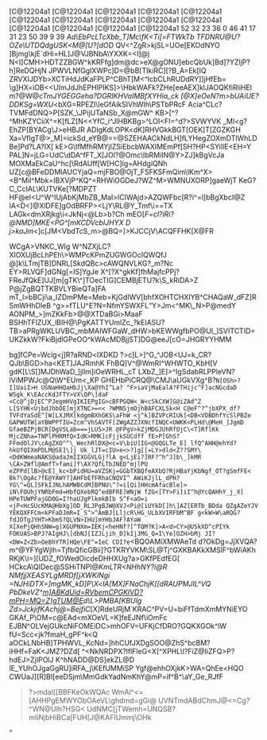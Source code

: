 [C@12204a1
[C@12204a1
[C@12204a1
[C@12204a1
[C@12204a1
[C@12204a1
[C@12204a1
[C@12204a1
[C@12204a1
[C@12204a1
[C@12204a1
[C@12204a1
[C@12204a1
[C@12204a1
52
32
23
36
0
46
41
17
31
23
50
39
9
39
_Ad\EbPcLTcXbb_T]Mc\fK<Ti[=FTWkTb
TFDNRU@U?OZe<AFiPL>\UTDQdgUSK<M@[U?[dOD_
QV<\^ZgR>kjSL=UOe[EKOdNYO
]Bjmg\kjE`dHi=HL]J@VJBNbA\YXXK=<l]@j
N<I]CMH>HDTZZBGW^kKRFfg]dm@dc>eX@gONU]ebcQbUk]Bd]?YZIjP?h]ReDQHjN
JPWVLNfGgIXWPc]D=@bB[TIkiRC][?B_A=Ek[IQ
ZRVXIJDYb>XCTiHdJdKaFPLP^CBhT[M<^lcbCLhRUDdRY]]jHfEb=
\g]HX=iOB<<UImJdJhEPHlPIKS]>\HbkWAFk?ZHe[eeAEX]klJAOQKfiRliHEI
m?@W@_cTmJYGEGGeha?DGRIKHVaIMBfXYHia_ck
[@X]eOeN?m>bUAiUE?DDKSg=WXU_<bXG=RPEZl\leGfAikSIVhWIh\PSTbPRcF
Acia^CLc?TVMFdDNQ>P[SZK_\JPijUTaNSb_X@mGW^
KB>[^?^MhKZYCiiX^=K[fLZ[N<<YfC_i^JlHBKBg>^LOI<FI=^d?>SVWYVK
_MI<g?EhZP[BYACg\J>eHBJR
ADlgKdLOPK<dK]RHVGkkBGT[OEK]T[ZGZKGH
Xa=VfIgT@>_M]=ickSd_eYB@==@SZEHAACkNdLH]fLYHegZOXmDTlWhLDBe]Pd?LA?IX[
kE>G\IfMfhRMYjIZSiEbcbWAXIMEmPf[SH?HP<SYiIlE<EH=Y
PAL]N=jLG=UdC\dDA^fFT_X\[JOl?@Omc\IbRMilN@Y>ZJ]kBgVcJa
MOXMaEkCaU^hc[\RdAUff[W[HC]Ig=AHdgiQNh
UZ[c@BFeDDMIAUCYjaQ=mjFBO@OjT_FSFKSFmQim\lKm^X>
<B^Mil^Mbk=IBXVjP^KQ^=RHWiOGDeJ?WZ^M>WMNUXORP]gaeWjT
KeG?C_CcIAL\KUTVKe[?MDPZT
HF@eI<U^W^lUjAbKjMbZB_MaI>lCIWAjd>AZQWFbc[R?i^\=l]bBgXbcI@Z
IA<D<]@XlD<KkQBm>FE]gOdBRFP><LjY\RL@Y_Tmf\i==TX
LAGk<dmXRjkg\i<JkNj<@Lb>b?Ch
mEO[_F\=cl?iRi?@NMD]MKE<PG^[mKCDVcbIJHYX
D
j>kaJm<_]c[JM<VbdTcS_m>@BQ=]>KJCCjV\ACQFFHK[X@FR
<?FYDZOW@ehdGbdUCSdHJH_dlFcGIae=]DLjX^a>WCgA>VNKC_WIg
W^NZXjLC?XIOXUjBcLhPEh\>WMPcKPmZUG<R<O_KUS^BabQ\bhO[\bRK<j^>WGOcIQWQfJ
@]k\LTmjTB]DNRL[SkdQBc>cAWQNVLKG?_m?Nc
EY>RLVQF]dGNg[=IS]YgJe
X^[?X^gkKf]fhMajfcP<fG<aQdRG<kd@PBB=JXc
^Q]^>Pj?FReJfQkE]UJ[m[gTK\^]TOecTIG]CEMBjETU?k\S_kRiDA>Z
P@jZgBQTTKBVLYBieQTa]FA
mT_l>bBCji\a_IZDmPMe=Meb=KjGdIWV[<BU^@M
gaY_M\J]Y?RX^H[YBj<AK
_<B=G?S<fKSDgi\<MiQXK?WF\W@jDgRacb]A@mFdkGBEaEP_L]TNMI?lFCWQl=aElAmQWGXYQ
l@V=^MM^Xl^Bi<FN?QMfBjGB=KQM]NURZYSSAMghHTQ^QTTWdEClL=YE_hePkBgAkQMP<[_UCNA^Bj
[]d>bhfXOHTCHXIYB^CHAQaW_dFZ]RSmW<DZXkTTWCi[laUOHCRR>HhDleB
^g>=fTLU^E?N=N<VGPchlUHW\Nb[LTL?HRdj
>fmYSWXFL<Q
ibF=hGeb[NYTe[hHkC[\h?T
EUB>Y>Jm<^MK\_N>P@medY
AONPM_>]mZKkFb>@@XTDaBGi>MaaF
BSHhTFlZUX_lBIH@\PgKATTYUmlZc_?kEIASU?TB>aPRgWKLUVBC_mbMAIWFGaW_d<e[BgP__HRM
f><k]<jgY_]DBaNPRJhIET?<KTk@?ZeE_NZN@LcaZmCiV^dMWaiS[YgmYK
WUUj]PTONC[YJHcJeh[@
gL<HE]VWKGd?H<mZ@mXWBNTRga?SFNe^FaVMMLZ
l>HW>bKEWWgfbPO@UI_]SVI<d]bWMUCBYgk
HZfVTVOTDDAMKUNfIga[G<[>TCTID=UKZkkW?Fk<am<BPDLEQe]kHm=_d]_BbkaZ@EQ
ii?]S_[LjgDXAkL?ZeJ^
a<^RIk?UBdM<XhhLciPcZXhGLfK>iBjdlGPeOO^kWAcM<UlVBIdA
?>DBjjST]DG@eeJ[cO=JHGRYYHMM
bg]fCPe=Wcig<j]R?aRND<lXDKD
?>c]L>]^G_\^JOB<UJ=k_CR?QJb\BGD>ha<KET]JAJRmhK
FhBQ]V^@WmRI^WHWTO_KbH[V
gdK[L\S[]MJDhWaD_]jllm]iOeWRHL_cT
LXbZ_]E]>^IgSdabRLPPleVN?lViMPWJc@Q\W^EUm<_KP
GHEHbPiCRQ@\CMJ\aUGkVXg^B?`N[OSh>?I]UaiI>H
USNaHHQaHbJj\Xa@YhI^La?
^F>iaVjMaEalA?FTHijc^F]acNGcdaD
WSgk_K\EAccKdJFTY>VX\QP\]daF
<Cc@^jDjEC^PJegmHVgIKIEPgIG>cBFPGQW<_W<cSkCXW]G@iZAd^Z
L[SYHK<UjbdJhbOE]mjXTNC>=<<
?WMNSjmOjhBAFCXLSk<H
C@eF^?^jbXPX_df?TVFdYaSdE^[W[LXJMX[kdgmBXhGKS\aFhW
<j^k]BZVPcRIUk[<DB<VDBDhfYcSlPBZe
GAPWUTW[aYBWPPTIU=Zcm^VhSAVTF[ZWgAZZJXNcfINQC<UWKK<PLHd\@MeH_]JgmD
GfaeBZPjBCR[DgVSLab===jLUS>JR
@FPgV>kZjMDGJUhRfOjC\<T]RflKk
MjcZNha=TNPlPHRMfQ<IdK>RMK]cFjjkSUCdff
fE>P[GhS?FFmdOlJY\cAgZXO^^\_WechRlDX@<c=V\biU]IG<@GQGLTe_E]
lfQ^AHH@ehYd?hkUfQIXmPDLM@SE]\]j
Uk_lJT=cIU>e<>?]g[[=LY>dld<Z??SMY\<DdKWmeaNAKS@adaJmIIXGGVLGj?lA
g<LjEi?]RF?^h^J]b\_]kMR
\CA>ZWfl@AmfT>fami]f\AX?QfLTbJNED^mjlPU
eZPPd[lB>@cE]_kc<bPidHU=aVZSKj=GGbTXBQfeAXbQ?RjHBaYjKbNgf_OT?gSmfFE<
Bk?\OgAc?fE@YAWY?]AHFbEfFRhaCNQVI^
AWiKJjlL_dPH?YG\^=QL]SFkIJNLhAMWBCdM]BPNU\^?=i[Qi]HHcmAfacBle]>
iN\FOUhjYNRbFmd=HbfQXebRQ^edBFRE]WNjW
fZG<[TY>Fi]iI^h@YcQAHhY_j_X[
HPeTUWPFajGDOG=I?haUJgPlkmkB[b
S^F<aO=i
<jP<HcSUcKMA@HbXg]OD_RLJPgBJW@XVJ<Pi@[iUYkD[]h\]AZ[ERTb_BDda
QZgAZeYJV
YEKQXFFCm<kPFaDJmR=I_S^>^AmBJ[LljcR\HG_ULbXVIRFbM^BF
g<kW>W\aRQG?fdJDTgJYHT>KbmS?QLVN>IHU]mYHbJAF?AYaW
X[XePjQHhSNW=g]XGUPNXm=IEKj<heHNf?[^TQM?K]>A<d>CY>@USkXD^cPIYk
FOKUAS>BPJ?AIgHJ\[dbNJ[IZJLjih_D]kIjJMG_Q=I\Ye]OZH>bMj
JI?<DW=Z<Zb>OeBhYTR]HQe\FE^=IeC
CDI?e`<BQOAMiXMWAeTd
d?OkDg=JjXVQA?m^@YFYgWjlh=TjfbQficGBii]?GTKRYVKM\SL@Tj^GXKBAKkXMSlF^bWiAKh
RKjK\i=\][UDZ_fOWedOicdeDHHXUg?a>GKfPEdfEG[
HCkcA\QlDec@SSHiTNPI@_KmLTR<NHhNY?i@R
NMfjjXEASYLgMRDf[jXWKINgi
=NJHiDTX=]mgMK_kD]P\X<lA[MX]FNaChjK[[dRAUPMJIL^VQ
PbDkeVZ^<m]ABKdUid=RVbemCPGKlVD?mPH=MQ=Z]gTUM@E>d\L>PMBA[KBUlg
Zd>JckjifKAchj@=BejfiC_[X]RdeURjM`KRAC^PV=U=biFfTdmXmMYNiEYO
GKAf\_P\OM=c@EAd<mXOeVL=K]feEJNf\iOmFc
EJBN^OLVejGUkcNiFOMEiDC>mhOFV=UFKjCfDRO?GQKXGOk^lW
fU=Scc<jk?fmaH_gPF^k<Q
aOCkLNbHB]TPHWVL_KcNd=]hhCUfJXDgSOO@ZhS^bcBM?iHHf=FaK<JMZ?DZd[
^<NkNRDPX?lflFleG<X[^XPHL\l?FiZ@IiZFQ>P?hdEJ>ZjIPOlJ
K^hNADD@DS]ekZL@D
lE_YUhOJgaGgRU]iRFA_j\KEfUMMiSP
Ygf@ehhOXjkK>WA=QhEe<HQO
CWUaJ][R]BI[eeDSjm\MmGdkYadNmKhY@mP=if^B^\aY_Ge_RJfF
>?>mdaI[[BBFKeOkWQAc
WmAl^<=[AHHPgEMWYObOAeVL\ghdmd=gGi@
UVNTmdABdChmJ@<=Cg?\^WN@Ulh?HSG<
UdNMC[jTWemh=UNQSB?mIiNjbHiBCa[FUH[J@KAFIUmmj\OHk

